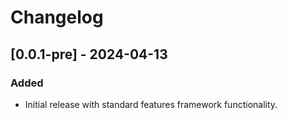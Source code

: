 # Changelog

## [0.0.1-pre] - 2024-04-13

### Added
- Initial release with standard features framework functionality.



